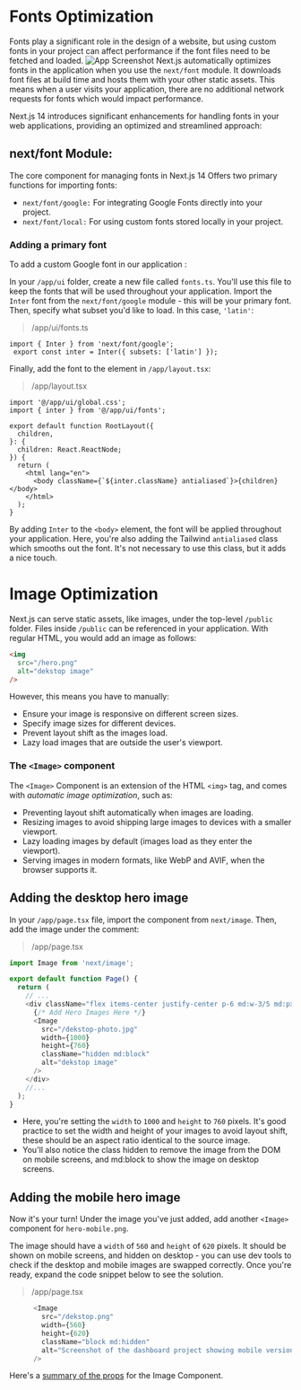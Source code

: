 # Fonts Optimization
Fonts play a significant role in the design of a website, but using custom fonts in your project can affect performance if the font files need to be fetched and loaded.
![App Screenshot](https://nextjs.org/_next/image?url=%2Flearn%2Fdark%2Ffont-layout-shift.png&w=1920&q=75&dpl=dpl_8JWihzhXtpkYanrPN4yhGPoiM2MX)
Next.js automatically optimizes fonts in the application when you use the `next/font` module. It downloads font files at build time and hosts them with your other static assets. This means when a user visits your application, there are no additional network requests for fonts which would impact performance.

Next.js 14 introduces significant enhancements for handling fonts in your web applications, providing an optimized and streamlined approach:

## next/font Module:
The core component for managing fonts in Next.js 14 Offers two primary functions for importing fonts:
* `next/font/google:` For integrating Google Fonts directly into your project.
* `next/font/local:` For using custom fonts stored locally in your project.

### Adding a primary font
To add a custom Google font in our application :

In your `/app/ui` folder, create a new file called `fonts.ts`. You'll use this file to keep the fonts that will be used throughout your application.
Import the `Inter` font from the `next/font/google` module - this will be your primary font. Then, specify what subset you'd like to load. In this case, `'latin'`:

> /app/ui/fonts.ts
```tsx
import { Inter } from 'next/font/google';
 export const inter = Inter({ subsets: ['latin'] });
```
Finally, add the font to the <body> element in `/app/layout.tsx`:
> /app/layout.tsx
```tsx
import '@/app/ui/global.css';
import { inter } from '@/app/ui/fonts';
 
export default function RootLayout({
  children,
}: {
  children: React.ReactNode;
}) {
  return (
    <html lang="en">
      <body className={`${inter.className} antialiased`}>{children}</body>
    </html>
  );
}
```
By adding `Inter` to the `<body>` element, the font will be applied throughout your application. Here, you're also adding the Tailwind `antialiased` class which smooths out the font. It's not necessary to use this class, but it adds a nice touch.

# Image Optimization
Next.js can serve static assets, like images, under the top-level `/public` folder. Files inside `/public` can be referenced in your application.
With regular HTML, you would add an image as follows:
```html
<img
  src="/hero.png"
  alt="dekstop image"
/>
```
However, this means you have to manually:

- Ensure your image is responsive on different screen sizes.
- Specify image sizes for different devices.
- Prevent layout shift as the images load.
- Lazy load images that are outside the user's viewport.

### The `<Image>` component
The `<Image>` Component is an extension of the HTML `<img>` tag, and comes with *automatic image optimization*, such as:

- Preventing layout shift automatically when images are loading.
- Resizing images to avoid shipping large images to devices with a smaller viewport.
- Lazy loading images by default (images load as they enter the viewport).
- Serving images in modern formats, like WebP and AVIF, when the browser supports it.

## Adding the desktop hero image
In your `/app/page.tsx` file, import the component from `next/image`. Then, add the image under the comment:
> /app/page.tsx
```typescript
import Image from 'next/image';

export default function Page() {
  return (
    // ...
    <div className="flex items-center justify-center p-6 md:w-3/5 md:px-28 md:py-12">
      {/* Add Hero Images Here */}
      <Image
        src="/dekstop-photo.jpg"
        width={1000}
        height={760}
        className="hidden md:block"
        alt="dekstop image"
      />
    </div>
    //...
  );
}
```
* Here, you're setting the `width` to `1000` and `height` to `760` pixels. It's good practice to set the width and height of your images to avoid layout shift, these should be an aspect ratio identical to the source image.
* You'll also notice the class hidden to remove the image from the DOM on mobile screens, and md:block to show the image on desktop screens.

## Adding the mobile hero image
Now it's your turn! Under the image you've just added, add another `<Image>` component for `hero-mobile.png`.

The image should have a `width` of `560` and `height` of `620` pixels.
It should be shown on mobile screens, and hidden on desktop - you can use dev tools to check if the desktop and mobile images are swapped correctly.
Once you're ready, expand the code snippet below to see the solution.
> /app/page.tsx
```typescript
      <Image
        src="/dekstop.png"
        width={560}
        height={620}
        className="block md:hidden"
        alt="Screenshot of the dashboard project showing mobile version"
      />
```
Here's a [summary of the props](https://nextjs.org/docs/app/api-reference/components/image#props) for the Image Component.